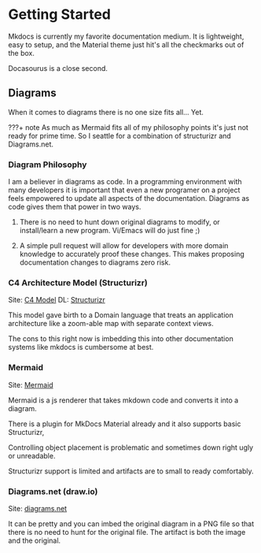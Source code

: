 # Getting Started

Mkdocs is currently my favorite documentation medium. It is lightweight, easy to setup, and the Material theme just hit's all the checkmarks out of the box.

Docasourus is a close second.

## Diagrams

When it comes to diagrams there is no one size fits all... Yet.

???+ note
    As much as Mermaid fits all of my philosophy points it's just not ready for prime time. So I seattle for a combination of structurizr and Diagrams.net.

### Diagram Philosophy

I am a believer in diagrams as code. In a programming environment with many developers it is important that even a new programer on a project feels empowered to update all aspects of the documentation. Diagrams as code gives them that power in two ways.

1. There is no need to hunt down original diagrams to modify, or install/learn a new program. Vi/Emacs will do just fine ;)

2. A simple pull request will allow for developers with more domain knowledge to accurately proof these changes. This makes proposing documentation changes to diagrams zero risk.

### C4 Architecture Model (Structurizr)

Site: [C4 Model](https://c4model.com)
DL: [Structurizr](https://structurizr.com/help/lite)

This model gave birth to a Domain language that treats an application architecture like a zoom-able map with separate context views.

The cons to this right now is imbedding this into other documentation systems like mkdocs is cumbersome at best.

### Mermaid

Site: [Mermaid](https://mermaid.js.org/)

Mermaid is a js renderer that takes mkdown code and converts it into a diagram.

There is a plugin for MkDocs Material already and it also supports basic Structurizr,

Controlling object placement is problematic and sometimes down right ugly or unreadable.

Structurizr support is limited and artifacts are to small to ready comfortably.

### Diagrams.net (draw.io)

Site: [diagrams.net](https://app.diagrams.net)

It can be pretty and you can imbed the original diagram in a PNG file so that there is no need to hunt for the original file. The artifact is both the image and the original.